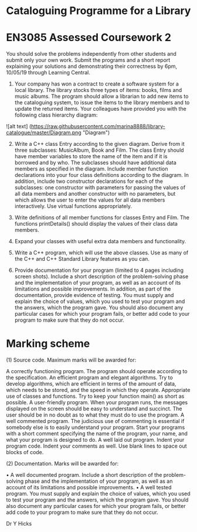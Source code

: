 # Cataloguing Programme for a Library

# EN3085 Assessed Coursework 2

You should solve the problems independently from other students and submit only your own work. Submit the programs and a short report explaining your solutions and demonstrating their correctness by 6pm, 10/05/19 through Learning Central.


1.	Your company has won a contract to create a software system for a local library. The library stocks three types of items: books, films and music albums. The program should allow a librarian to add new items to the cataloguing system, to issue the items to the library members and to update the returned items. Your colleagues have provided you with the following class hierarchy diagram: 


![alt text] (https://raw.githubusercontent.com/marina8888/library-catalogue/master/Diagram.png "Diagram")

2.	Write a C++ class Entry according to the given diagram. Derive from it three subclasses: MusicAlbum, Book and Film. The class Entry should have member variables to store the name of the item and if it is borrowed and by who. The subclasses should have additional data members as specified in the diagram. Include member function declarations into your four class definitions according to the diagram. In addition, include two constructor declarations for each of the subclasses: one constructor with parameters for passing the values of all data members and another constructor with no parameters, but which allows the user to enter the values for all data members interactively. Use virtual functions appropriately.	 				                   		
3.	Write definitions of all member functions for classes Entry and Film. The functions printDetails() should display the values of their class data members.	  	       							

4.	Expand your classes with useful extra data members and functionality.					
					
5.	Write a C++ program, which will use the above classes. Use as many of the C++ and C++ Standard Library features as you can.		

6.	Provide documentation for your program (limited to 4 pages including screen shots). Include a short description of the problem-solving phase and the implementation of your program, as well as an account of its limitations and possible improvements. In addition, as part of the documentation, provide evidence of testing. You must supply and explain the choice of values, which you used to test your program and the answers, which the program gave. You should also document any particular cases for which your program fails, or better add code to your program to make sure that they do not occur.

# Marking scheme

(1) Source code. Maximum marks will be awarded for:

A correctly functioning program. The program should operate according to the specification. An efficient program and elegant algorithms. Try to develop algorithms, which are efficient in terms of the amount of data, which needs to be stored, and the speed in which they operate. Appropriate use of classes and functions. Try to keep your function main() as short as possible. A user-friendly program. When your program runs, the messages displayed on the screen should be easy to understand and succinct. The user should be in no doubt as to what they must do to use the program.
A well commented program. The judicious use of commenting is essential if somebody else is to easily understand your program. Start your programs with a short comment specifying the name of the program, your name, and what your program is designed to do. A well laid out program. Indent your program code. Indent your comments as well. Use blank lines to space out blocks of code.

(2) Documentation. Marks will be awarded for:

•	A well documented program. Include a short description of the problem-solving phase and the implementation of your program, as well as an account of its limitations and possible improvements.
•	A well tested program. You must supply and explain the choice of values, which you used to test your program and the answers, which the program gave. You should also document any particular cases for which your program fails, or better add code to your program to make sure that they do not occur.

Dr Y Hicks

